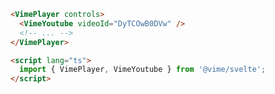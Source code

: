 ```html {2,7} title="example.svelte"
<VimePlayer controls>
  <VimeYoutube videoId="DyTCOwB0DVw" />
  <!-- ... -->
</VimePlayer>

<script lang="ts">
  import { VimePlayer, VimeYoutube } from '@vime/svelte';
</script>
```
